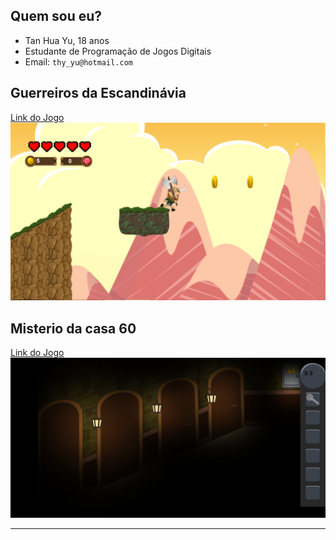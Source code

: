 ## Quem sou eu?
 - Tan Hua Yu, 18 anos
 - Estudante de Programação de Jogos Digitais
 - Email: `thy_yu@hotmail.com`

## Guerreiros da Escandinávia
<a href="https://tanhuayu.github.io/Viking/">Link do Jogo</a>
![Guerreiros da Escandinávia](https://raw.githubusercontent.com/tanhuayu/imagens/master/jogo%201.png)
## Misterio da casa 60
<a href="https://wesleylandia.github.io/Oficina2">Link do Jogo</a>
![Misterio da Casa 60](https://raw.githubusercontent.com/tanhuayu/imagens/master/jogo2.png)

---------

